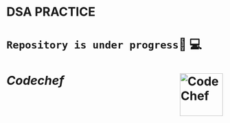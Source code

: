 # DSA PRACTICE
# ```Repository is under progress```🚀 💻
# ***Codechef***<img align="right" alt="CodeChef" width="100px" src="https://api.iconify.design/simple-icons:codechef.svg"/>
